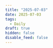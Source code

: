```yaml
---
title: "2025-07-03"
date: 2025-07-03
tags:
  - Daily
draft: true
hidden: false
disable_feed: false
---
```


